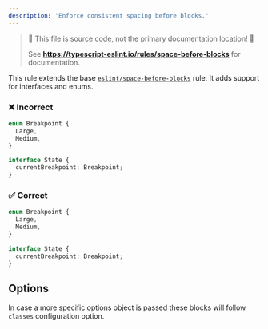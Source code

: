 ```yaml
---
description: 'Enforce consistent spacing before blocks.'
---
```


> 🛑 This file is source code, not the primary documentation location! 🛑
>
> See **https://typescript-eslint.io/rules/space-before-blocks** for documentation.

This rule extends the base [`eslint/space-before-blocks`](https://eslint.org/docs/rules/space-before-blocks) rule.
It adds support for interfaces and enums.

<!-- tabs -->

### ❌ Incorrect

```ts
enum Breakpoint {
  Large,
  Medium,
}

interface State {
  currentBreakpoint: Breakpoint;
}
```

### ✅ Correct

```ts
enum Breakpoint {
  Large,
  Medium,
}

interface State {
  currentBreakpoint: Breakpoint;
}
```

## Options

In case a more specific options object is passed these blocks will follow `classes` configuration option.
